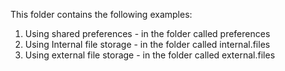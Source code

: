 This folder contains the following examples:

1. Using shared preferences - in the folder called preferences
2. Using Internal file storage - in the folder called internal.files
3. Using external file storage - in the folder called external.files
